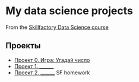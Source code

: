 # My data science projects
From the [Skillfactory Data Science course](https://skillfactory.ru/data-scientist)

## Проекты

* [Проект 0. Игра: Угадай число](https://github.com/murattumov/sf_data_science/tree/main/project_0)
* [Проект 1. ______](______)
* [Проект 2. ______](______)
SF homework
